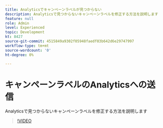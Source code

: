 ```yaml
---
title: Analyticsでキャンペーンラベルが見つからない
description: Analyticsで見つからないキャンペーンラベルを修正する方法を説明します
feature: null
role: Admin
level: Experienced
topic: Development
kt: 8427
source-git-commit: 4515849a9302f05948faedf03b642d6e29747997
workflow-type: tm+mt
source-wordcount: '0'
ht-degree: 0%

---
```



# キャンペーンラベルのAnalyticsへの送信

Analyticsで見つからないキャンペーンラベルを修正する方法を説明します
>[!VIDEO](https://video.tv.adobe.com/v/335983?quality=12)
